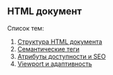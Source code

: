 ## HTML документ ##

Список тем:
1. [Структура HTML документа](01-Structure-HTML-document.md)
2. [Семантические теги](02-Semantic-tags.md)
3. [Атрибуты доступности и SEO](03-Attributes-accessibility-and-SEO.md)
4. [Viewport и адаптивность](04-viewport-and-adaptive.md)